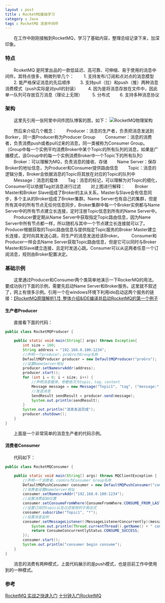```yaml
---
layout : post
title : RocketMQ基础学习
category : Java
tags : RocketMQ 消息中间件
---
```


　　在工作中刚刚接触到RocketMQ，学习了基础内容，整理总结记录下来，加深印象。
　　



### 特点

　　RcoketMQ 是阿里出品的一款低延迟、高可靠、可伸缩、易于使用的消息中间件。其特点很多，稍微列举几个：
　　1. 支持发布/订阅和点对点的消息模型
　　2. 能严格保证消息的先后顺序
　　3. 支持pull（拉）和push（推）两种消息消费模式（push实际是对pull的封装）
　　4. 因为是将消息存放在文件中，因此单一队列可存放百万消息（理论上无限）
　　5. 分布式
　　6. 支持多种消息协议

### 架构

　　这里先引用一张阿里中间件团队博客的图，如下：
![RocketMQ物理架构](http://img3.tbcdn.cn/5476e8b07b923/TB18GKUPXXXXXXRXFXXXXXXXXXX)

　　然后来介绍几个概念：
　　Producer：消息的生产者，负责把消息发送到Borker，同一类Producer称为Producer Group
　　Consumer：消息的消费者，负责消费push或者pull过来的消息，同一类被称为Consumer Group。（Group中每一个实例平均消费Broker中某个Topic的所有队列的消息，如果是广播模式，该Group中的每一个实例消费Broker中一个Topic下的所有队列）
　　Broker：可以理解为MQ，负责消息的接收、存储
　　Name Server：保存Broker的地址信息，为Producer和Consumer提供路由信息
　　Topic：消息的逻辑分类，Broker会依据消息的Topic将其放在对应的Topic的队列中
　　Message：消息的载体
　　Tag：消息的标记，可以理解为对Topic的细化，Consumer可以依据Tag对消息进行过滤
　　对上图进行解释：
　　Broker Master和Broker Slave组成了Broker的主从关系，Master与Slave会有信息同步，多个主从的Broker组成了Broker集群。Name Server也有自己的集群，但是所有其中的所有节点无任何信息同步，Broker集群中每一个Broker实例都与Name Server中的所有节点建立长连接，定时注册Topic信息到所有的Name Server中。
　　Producer要定期从Name Server中获取指定Topic路由信息，因为Name Server中所有节点都一样，所以随机与其中一个节点建立长连接就可以了。Producer根据获取的Topic路由信息与提供指定Topic服务的Broker Master建立长连接，定时向其发送心跳，将生产的消息发送给该Broker。
　　Consumer和Producer一样会去Name Server获取Topic路由信息，但是它可以同时与Broker Master和Slave建立连接，且定时发送心跳。Consumer可以从这两者任意一个订阅消息，规则由Broker配置决定。
　　
### 基础示例

　　这里通过Producer和Consumer两个类简单地演示一下RockerMQ的用法。要成功执行下面的示例，需要先启动Name Server和Broker服务。这里就不叙述了，网上有很多示例。引用一个在windows环境下利用ide启动这两个服务的链接：[【RocketMQ原理解析1.1】整体介绍&IDE编译并启动RocketMQ的第一个例子](https://blog.csdn.net/a2888409/article/details/53781766)
#### 生产者Producer

　　直接看下面的代码：
```java
public class RocketMQProducer {

    public static void main(String[] args) throws Exception{
        int size = 100;
        String address = "192.168.0.100:1234";
        //声明一个producer，proGro为Group名称
        DefaultMQProducer producer = new DefaultMQProducer("proGro");
        //设置NameServer地址
        producer.setNamesrvAddr(address);
        producer.start();
        for (int i = 0; i < size; i++) {
            //声明消息载体，参数依次为topic、tag、content
            Message message = new Message("Topic1", "tag", ("message:" + i).getBytes());
            //发送消息
            SendResult sendResult = producer.send(message);
            System.out.println(sendResult);
        }
        System.out.println("消息发送完成");
        producer.shutdown();
    }
}
```

　　上面是一个非常简单的消息生产者的代码示例。
#### 消费者Consumer

　　代码如下：
```java
public class RocketMQConsumer {

    public static void main(String[] args) throws MQClientException {
        //声明一个消费者，conGro为Consumer Group名称
        DefaultMQPushConsumer consumer = new DefaultMQPushConsumer("conGro");
        //消费者设置NameServer地址
        consumer.setNamesrvAddr("192.168.0.100:1234");
        //设置消费起始位置
        consumer.setConsumeFromWhere(ConsumeFromWhere.CONSUME_FROM_LAST_OFFSET);
        //设置订阅的topic以及过滤使用的子表达式
        consumer.subscribe("Topic1", "*");
        //设置消息监听
        consumer.setMessageListener((MessageListenerConcurrently)(message, context) -> {
            System.out.println(Thread.currentThread().getName() + " consumer message:" + message);
            return ConsumeConcurrentlyStatus.CONSUME_SUCCESS;
        });
        consumer.start();
        System.out.println("consumer begin consume");
    }
}
```

　　消息的消费有两种模式，上面代码展示的是push模式，也是目前工作中使用到的一种模式。
### 参考

[RocketMQ 实战之快速入门](https://www.jianshu.com/p/824066d70da8)
[十分钟入门RocketMQ ](http://jm.taobao.org/2017/01/12/rocketmq-quick-start-in-10-minutes/)